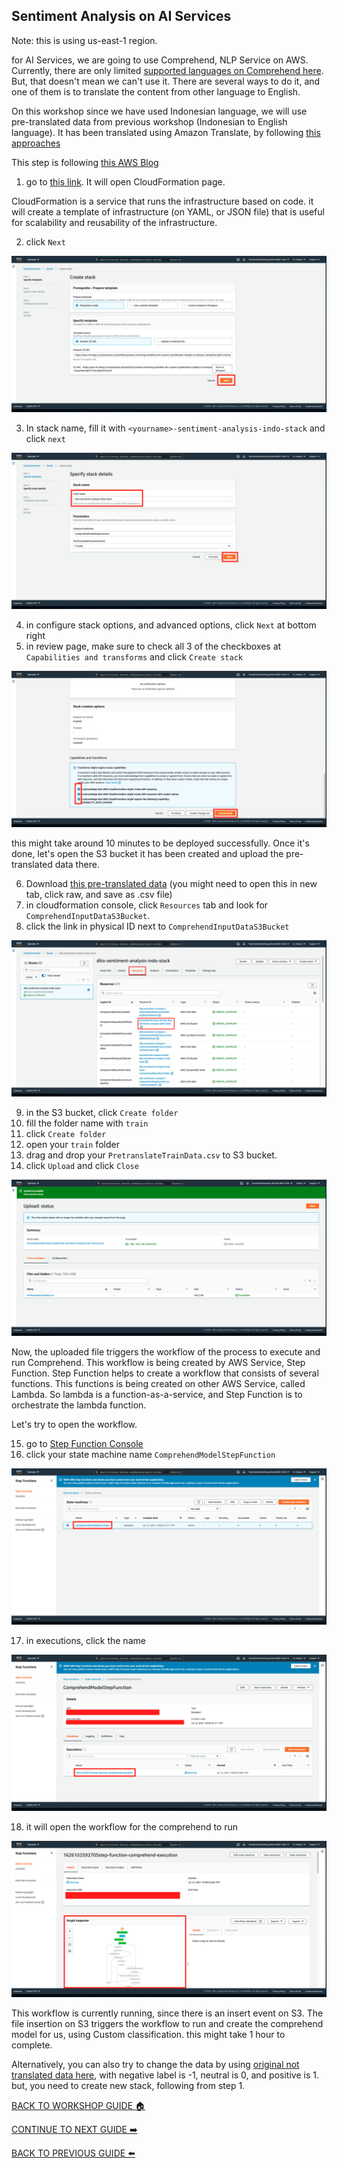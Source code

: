 ## Sentiment Analysis on AI Services

Note: this is using us-east-1 region.

for AI Services, we are going to use Comprehend, NLP Service on AWS. Currently, there are only limited [supported languages on Comprehend here](https://docs.aws.amazon.com/comprehend/latest/dg/supported-languages.html). But, that doesn't mean we can't use it. There are several ways to do it, and one of them is to translate the content from other language to English.

On this workshop since we have used Indonesian language, we will use pre-translated data from previous workshop (Indonesian to English language). It has been translated using Amazon Translate, by following [this approaches](https://aws.amazon.com/blogs/machine-learning/translating-documents-with-amazon-translate-aws-lambda-and-the-new-batch-translate-api/)

This step is following [this AWS Blog](https://aws.amazon.com/blogs/machine-learning/active-learning-workflow-for-amazon-comprehend-custom-classification-part-1/)

1. go to [this link](https://console.aws.amazon.com/cloudformation/home?region=us-east-1#/stacks/create/template?templateURL=https://aws-ml-blog.s3.amazonaws.com/artifacts/create-retraining-workflow-for-custom-classification-models-in-Amazon-Comprehend/cft1/templateS3.yaml). It will open CloudFormation page.

CloudFormation is a service that runs the infrastructure based on code. it will create a template of infrastructure (on YAML, or JSON file) that is useful for scalability and reusability of the infrastructure.

2. click `Next`

![](../images/AIServices/2.png)


3. In stack name, fill it with `<yourname>-sentiment-analysis-indo-stack` and click `next`

![](../images/AIServices/3.png)


4. in configure stack options, and advanced options, click `Next` at bottom right
5. in review page, make sure to check all 3 of the checkboxes at `Capabilities and transforms` and click `Create stack`

![](../images/AIServices/5.png)


this might take around 10 minutes to be deployed successfully. Once it's done, let's open the S3 bucket it has been created and upload the pre-translated data there.

6. Download [this pre-translated data](../files/PretranslateTrainData.csv) (you might need to open this in new tab, click raw, and save as .csv file)
7. in cloudformation console, click `Resources` tab and look for `ComprehendInputDataS3Bucket`.
8. click the link in physical ID next to `ComprehendInputDataS3Bucket`

![](../images/AIServices/8.png)


9. in the S3 bucket, click `Create folder`
10. fill the folder name with `train`
11. click `Create folder`
12. open your `train` folder
13. drag and drop your `PretranslateTrainData.csv` to S3 bucket.
14. click `Upload` and click `Close`

![](../images/AIServices/14.png)


Now, the uploaded file triggers the workflow of the process to execute and run Comprehend. This workflow is being created by AWS Service, Step Function. Step Function helps to create a workflow that consists of several functions. This functions is being created on other AWS Service, called Lambda. So lambda is a function-as-a-service, and Step Function is to orchestrate the lambda function.

Let's try to open the workflow.

15. go to [Step Function Console](https://console.aws.amazon.com/states/home?region=us-east-1)
16. click your state machine name `ComprehendModelStepFunction`

![](../images/AIServices/16.png)


17. in executions, click the name

![](../images/AIServices/17.png)


18. it will open the workflow for the comprehend to run

![](../images/AIServices/18.png)


This workflow is currently running, since there is an insert event on S3. The file insertion on S3 triggers the workflow to run and create the comprehend model for us, using Custom classification. this might take 1 hour to complete.

Alternatively, you can also try to change the data by using [original not translated data here](../files/IndonesianTweetLabelled.csv), with negative label is -1, neutral is 0, and positive is 1. but, you need to create new stack, following from step 1.

[BACK TO WORKSHOP GUIDE :house:](../README.md)

[CONTINUE TO NEXT GUIDE :arrow_right:](DataLabelling.md)

[BACK TO PREVIOUS GUIDE :arrow_left:](DataSource.md)